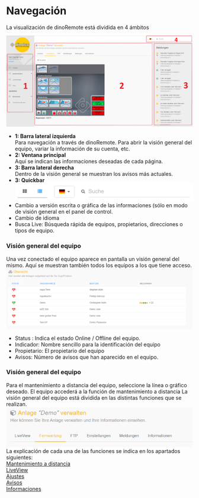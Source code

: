 # Navegación

La visualización de dinoRemote está dividida en 4 ámbitos

![image alt text](../assets/overview.png)

+ **1: Barra lateral izquierda**  
    Para navegación a través de dinoRemote. Para abrir la visión general del equipo, variar la información de su cuenta, etc.
+ **2: Ventana principal**  
    Aquí se indican las informaciones deseadas de cada página.
+ **3: Barra lateral derecha**  
    Dentro de la visión general se muestran los avisos más actuales.
+ **3: Quickbar**   
![image alt text](../assets/navbar.png)
+ Cambio a versión escrita o gráfica de las informaciones (sólo en modo de visión general en el panel de control.
+ Cambio de idioma
+ Busca Live: Búsqueda rápida de equipos, propietarios, direcciones o tipos de equipo.


### Visión general del equipo ###
Una vez conectado el equipo aparece en pantalla un visión general del mismo. Aquí se muestran también todos los equipos a los que tiene acceso.
![image alt text](../assets/systems.png)

+ Status :        Indica el estado Online / Offline del equipo.
+ Indicador:    Nombre sencillo para la identificación del equipo
+ Propietario:       El propietario del equipo
+ Avisos:      Número de avisos que han aparecido en el equipo.

### Visión general del equipo ###
Para el mantenimiento a distancia del equipo, seleccione la línea o gráfico deseado. El equipo accederá a la función de mantenimiento a distancia
La visión general del equipo está dividida en las distintas funciones que se realizan.
![image alt text](../assets/system.png)
La explicación de cada una de las funciones se indica en los apartados siguientes:  
[Mantenimiento a distancia](es-es/vnc)    
[LiveView](es-es/liveview)    
[Ajustes](es-es/settings)  
[Avisos](es-es/email)  
[Informaciones](es-es/info)  





